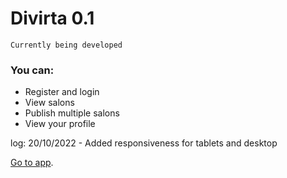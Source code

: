# Divirta 0.1

`Currently being developed`

### You can:
- Register and login
- View salons
- Publish multiple salons
- View your profile

log:
20/10/2022 - Added responsiveness for tablets and desktop 

[Go to app](https://divirta-project.vercel.app/).
